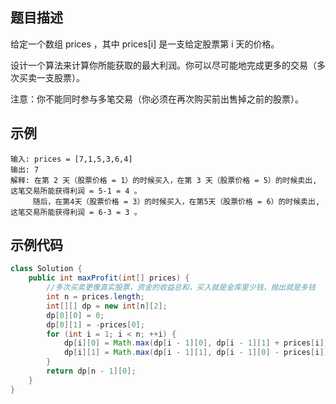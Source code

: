 ## 题目描述
给定一个数组 prices ，其中 prices[i] 是一支给定股票第 i 天的价格。

设计一个算法来计算你所能获取的最大利润。你可以尽可能地完成更多的交易（多次买卖一支股票）。

注意：你不能同时参与多笔交易（你必须在再次购买前出售掉之前的股票）。

## 示例
``` text
输入: prices = [7,1,5,3,6,4]
输出: 7
解释: 在第 2 天（股票价格 = 1）的时候买入，在第 3 天（股票价格 = 5）的时候卖出, 这笔交易所能获得利润 = 5-1 = 4 。
     随后，在第4天（股票价格 = 3）的时候买入，在第5天（股票价格 = 6）的时候卖出, 这笔交易所能获得利润 = 6-3 = 3 。

```

## 示例代码
``` java
class Solution {
    public int maxProfit(int[] prices) {
        //多次买卖更像真实股票，资金的收益总和，买入就是金库里少钱，抛出就是多钱
        int n = prices.length;
        int[][] dp = new int[n][2];
        dp[0][0] = 0;
        dp[0][1] = -prices[0];
        for (int i = 1; i < n; ++i) {
            dp[i][0] = Math.max(dp[i - 1][0], dp[i - 1][1] + prices[i]); // 今天未持有   //昨天没有或昨天抛出
            dp[i][1] = Math.max(dp[i - 1][1], dp[i - 1][0] - prices[i]); // 今天已持有   //昨天没抛出或今天购入（今天的收益减少了）
        }
        return dp[n - 1][0];
    }
}
```